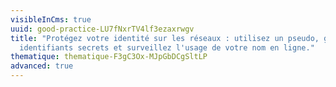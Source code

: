 ```yaml
---
visibleInCms: true
uuid: good-practice-LU7fNxrTV4lf3ezaxrwgv
title: "Protégez votre identité sur les réseaux : utilisez un pseudo, gardez vos
  identifiants secrets et surveillez l'usage de votre nom en ligne."
thematique: thematique-F3gC3Ox-MJpGbDCgSltLP
advanced: true
---
```

